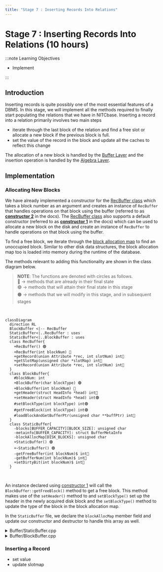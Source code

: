 ```yaml
---
title: "Stage 7 : Inserting Records Into Relations"
---
```


# Stage 7 : Inserting Records Into Relations (10 hours)

:::note Learning Objectives

- Implement

:::

## Introduction

Inserting records is quite possibly one of the most essential features of a DBMS. In this stage, we will implement all the methods required to finally start populating the relations that we have in NITCbase. Inserting a record into a relation primarily involves two main steps

- iterate through the last block of the relation and find a free slot or allocate a new block if the previous block is full.
- set the value of the record in the block and update all the caches to reflect this change

The allocation of a new block is handled by the [Buffer Layer](../Design/Buffer%20Layer.md) and the insertion operation is handled by the [Algebra Layer](../Design/Algebra%20Layer.md).

## Implementation

### Allocating New Blocks

We have already implemented a constructor for the [RecBuffer class](../Design/Buffer%20Layer.md#class-recbuffer) which takes a block number as an argument and creates an instance of `RecBuffer` that handles operations on that block using the buffer (referred to as [**constructor 2**](../Design/Buffer%20Layer.md#recbuffer--recbuffer-constructor-2) in the docs). The [RecBuffer class](../Design/Buffer%20Layer.md#class-recbuffer) also supports a default constructor (referred to as [**constructor 1**](../Design/Buffer%20Layer.md#recbuffer--recbuffer-constructor-1) in the docs) which can be used to allocate a new block on the disk and create an instance of `RecBuffer` to handle operations on that block using the buffer.

To find a free block, we iterate through the [block allocation map](../Design/Physical%20Layer.md#disk-model) to find an unoccupied block. Similar to other disk data structures, the block allocation map too is loaded into memory during the runtime of the database.

The methods relevant to adding this functionality are shown in the class diagram below.

> **NOTE**: The functions are denoted with circles as follows.<br/>
> 🔵 -> methods that are already in their final state<br/>
> 🟢 -> methods that will attain their final state in this stage<br/>
> 🟠 -> methods that we will modify in this stage, and in subsequent stages

<br/>

```mermaid
classDiagram
  direction RL
  BlockBuffer <|-- RecBuffer
  StaticBuffer<|..RecBuffer : uses
  StaticBuffer<|..BlockBuffer : uses
  class RecBuffer{
    +RecBuffer() 🟢
    +RecBuffer(int blockNum) 🔵
    +getRecord(union Attribute *rec, int slotNum) int🔵
    +getSlotMap(unsigned char *slotMap) int🔵
    +setRecord(union Attribute *rec, int slotNum) int🔵
  }
  class BlockBuffer{
    #blockNum: int
    +BlockBuffer(char blockType) 🟢
    +BlockBuffer(int blockNum) 🔵
    +getHeader(struct HeadInfo *head) int🔵
    +setHeader(struct HeadInfo *head) int🟢
    #setBlockType(int blockType) int🟢
    #getFreeBlock(int blockType) int🟢
    #loadBlockAndGetBufferPtr(unsigned char **buffPtr) int🔵
  }
  class StaticBuffer{
    -blocks[BUFFER_CAPACITY][BLOCK_SIZE]: unsigned char
    -metainfo[BUFFER_CAPACITY]: struct BufferMetaInfo
    -blockAllocMap[DISK_BLOCKS]: unsigned char
    +StaticBuffer() 🟢
    +~StaticBuffer() 🟢
    -getFreeBuffer(int blockNum)$ int🔵
    -getBufferNum(int blockNum)$ int🔵
    +setDirtyBit(int blockNum)$ int🔵
  }
```

<br/>

An instance declared using [constructor 1](../Design/Buffer%20Layer.md#blockbuffer--blockbuffer-constructor1) will call the `BlockBuffer::getFreeBlock()` method to get a free block. This method makes use of the `setHeader()` method to and `setBlockType()` set up the header in the newly acquired disk block and the `setBlockType()` method to update the type of the block in the block allocation map.

In the `StaticBuffer` file, we declare the `blockAllocMap` member field and update our constructor and destructor to handle this array as well.

<details>
<summary>Buffer/StaticBuffer.cpp</summary>

```cpp
// declare the blockAllocMap array
unsigned char StaticBuffer::blockAllocMap[DISK_BLOCKS];

StaticBuffer::StaticBuffer() {
  // copy blockAllocMap blocks from disk to buffer (using readblock() of disk)
  // blocks 0 to 3

  /* initialise metainfo of all the buffer blocks with
     dirty:false, free:true, timestamp:-1 and blockNum:-1
     (you did this already)
  */
}

StaticBuffer::~StaticBuffer() {
  // copy blockAllocMap blocks from buffer to disk(using writeblock() of disk)

  /*iterate through all the buffer blocks,
    write back blocks with meta info as free:false,dirty:true (using writeblock() of disk)
    (you did this already)
  */
}
```

</details>

<details>
<summary>Buffer/BlockBuffer.cpp</summary>

Implement the following functions looking at their respective design docs

- [`BlockBuffer::BlockBuffer(char blockType)`](../Design/Buffer%20Layer.md#blockbuffer--blockbuffer-constructor1)
- [`RecBuffer::RecBuffer()`](../Design/Buffer%20Layer.md#recbuffer--recbuffer-constructor-1)
- [`BlockBuffer::setHeader()`](../Design/Buffer%20Layer.md#blockbuffer--setheader)
- [`BlockBuffer::setBlockType()`](../Design/Buffer%20Layer.md#blockbuffer--setblocktype)
- [`BlockBuffer::getFreeBlock()`](../Design/Buffer%20Layer.md#blockbuffer--getfreeblock)

</details>

### Inserting a Record

- set value
- update slotmap
